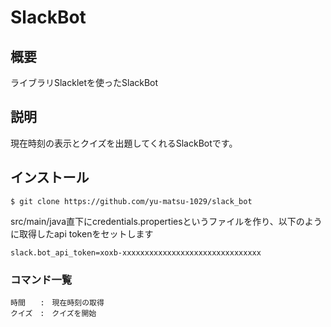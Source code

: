 # SlackBot
## 概要
ライブラリSlackletを使ったSlackBot

## 説明
現在時刻の表示とクイズを出題してくれるSlackBotです。

## インストール
```
$ git clone https://github.com/yu-matsu-1029/slack_bot
```
src/main/java直下にcredentials.propertiesというファイルを作り、以下のように取得したapi tokenをセットします

```
slack.bot_api_token=xoxb-xxxxxxxxxxxxxxxxxxxxxxxxxxxxxxx
```
### コマンド一覧

```
時間　　:　現在時刻の取得
クイズ　:　クイズを開始
```
